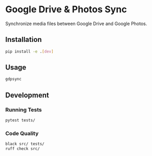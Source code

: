 ﻿# Google Drive & Photos Sync

Synchronize media files between Google Drive and Google Photos.

## Installation

```bash
pip install -e .[dev]
```


## Usage

```bash
gdpsync
```


## Development

### Running Tests

```bash
pytest tests/
```


### Code Quality

```bash
black src/ tests/
ruff check src/
```


